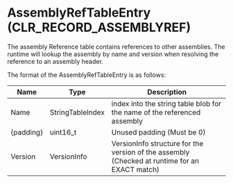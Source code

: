 # AssemblyRefTableEntry (CLR_RECORD_ASSEMBLYREF)
The assembly Reference table contains references to other assemblies. The runtime will lookup the assembly by name and version
when resolving the reference to an assembly header.

The format of the AssemblyRefTableEntry is as follows:

| Name      | Type                  | Description  
|-----------|-----------------------|------------  
| Name      | StringTableIndex      | index into the string table blob for the name of the referenced assembly
| {padding} | uint16_t              | Unused padding (Must be 0)
| Version   | VersionInfo           | VersionInfo structure for the version of the assembly (Checked at runtime for an EXACT match)
